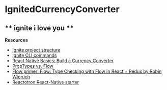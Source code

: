 # IgnitedCurrencyConverter

** ignite i love you **
---

**Resources**

- [Ignite project structure](https://github.com/infinitered/ignite/blob/master/docs/quick-start/project-structure-andross.md)
- [Ignite CLI commands](https://github.com/infinitered/ignite/blob/master/docs/quick-start/ignite-commands.md)
- [React Native Basics: Build a Currency Converter](https://learn.handlebarlabs.com/courses/enrolled/175915)
- [PropTypes vs. Flow](https://stackoverflow.com/questions/36065185/react-proptypes-vs-flow)
- [Flow primer: Flow: Type Checking with Flow in React + Redux by Robin Wieruch](https://www.robinwieruch.de/the-soundcloud-client-in-react-redux-flow/)
- [Reactotron React-Native starter](https://github.com/infinitered/reactotron/blob/master/docs/quick-start-react-native.md)